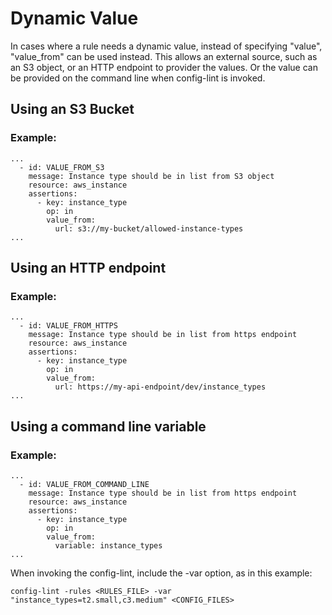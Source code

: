 # Dynamic Value

In cases where a rule needs a dynamic value, instead of specifying "value", "value_from" can be used instead. This allows an external source, such as an S3 object, or an HTTP endpoint to provider the values. Or the value can be provided on the command line when config-lint is invoked.


## Using an S3 Bucket


### Example:

```
...
  - id: VALUE_FROM_S3
    message: Instance type should be in list from S3 object
    resource: aws_instance
    assertions:
      - key: instance_type
        op: in
        value_from:
          url: s3://my-bucket/allowed-instance-types
...
```

## Using an HTTP endpoint

### Example:

```
...
  - id: VALUE_FROM_HTTPS
    message: Instance type should be in list from https endpoint
    resource: aws_instance
    assertions:
      - key: instance_type
        op: in
        value_from:
          url: https://my-api-endpoint/dev/instance_types
...
```

## Using a command line variable

### Example:

```
...
  - id: VALUE_FROM_COMMAND_LINE
    message: Instance type should be in list from https endpoint
    resource: aws_instance
    assertions:
      - key: instance_type
        op: in
        value_from:
          variable: instance_types
...
```

When invoking the config-lint, include the -var option, as in this example:

```
config-lint -rules <RULES_FILE> -var "instance_types=t2.small,c3.medium" <CONFIG_FILES>
```

